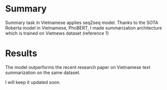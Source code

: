 # Summary

Summary task in Vietnamese applies seq2seq model. Thanks to the SOTA Roberta model in Vietnamese, PhoBERT, I made summarization architecture which is trained on Vietnews dataset (reference 1) 

# Results

The model outperforms the recent research paper on Vietnamese text summarization on the same dataset.

I will keep it updated soon.
